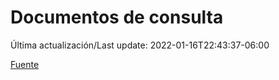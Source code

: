 # Documentos de consulta

Última actualización/Last update: 2022-01-16T22:43:37-06:00

 [Fuente](https://coronavirus.gob.mx/documentos-de-consulta/)
